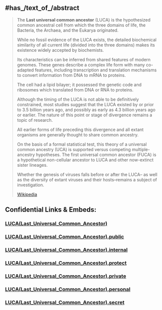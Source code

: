
## #has_/text_of_/abstract 

> The **Last universal common ancestor** (LUCA) is the hypothesized common ancestral cell 
> from which the three domains of life, the Bacteria, the Archaea, and the Eukarya originated. 
> 
> While no fossil evidence of the LUCA exists, the detailed biochemical similarity of all current life 
> (divided into the three domains) makes its existence widely accepted by biochemists. 
> 
> Its characteristics can be inferred from shared features of modern genomes. 
> These genes describe a complex life form with many co-adapted features, 
> including transcription and translation mechanisms to convert information from DNA to mRNA to proteins.
>
> The cell had a lipid bilayer; it possessed the genetic code 
> and ribosomes which translated from DNA or RNA to proteins. 
> 
> Although the timing of the LUCA is not able to be definitively constrained, 
> most studies suggest that the LUCA existed by or prior to 3.5 billion years ago, 
> and possibly as early as 4.3 billion years ago or earlier. 
> The nature of this point or stage of divergence remains a topic of research.
>
> All earlier forms of life preceding this divergence 
> and all extant organisms are generally thought to share common ancestry. 
> 
> On the basis of a formal statistical test, this theory of a universal common ancestry (UCA) 
> is supported versus competing multiple-ancestry hypotheses. 
> The first universal common ancestor (FUCA) is a hypothetical non-cellular ancestor to LUCA 
> and other now-extinct sister lineages.
>
> Whether the genesis of viruses falls before or after the LUCA–
> as well as the diversity of extant viruses and their hosts–remains a subject of investigation.
>
> [Wikipedia](https://en.wikipedia.org/wiki/Last%20universal%20common%20ancestor) 


## Confidential Links & Embeds: 

### [LUCA(Last_Universal_Common_Ancestor)](/_Standards/bio/LUCA(Last_Universal_Common_Ancestor).md) 

### [LUCA(Last_Universal_Common_Ancestor).public](/_public/bio/LUCA(Last_Universal_Common_Ancestor).public.md) 

### [LUCA(Last_Universal_Common_Ancestor).internal](/_internal/bio/LUCA(Last_Universal_Common_Ancestor).internal.md) 

### [LUCA(Last_Universal_Common_Ancestor).protect](/_protect/bio/LUCA(Last_Universal_Common_Ancestor).protect.md) 

### [LUCA(Last_Universal_Common_Ancestor).private](/_private/bio/LUCA(Last_Universal_Common_Ancestor).private.md) 

### [LUCA(Last_Universal_Common_Ancestor).personal](/_personal/bio/LUCA(Last_Universal_Common_Ancestor).personal.md) 

### [LUCA(Last_Universal_Common_Ancestor).secret](/_secret/bio/LUCA(Last_Universal_Common_Ancestor).secret.md)

